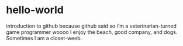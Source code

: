 # hello-world
introduction to github because github said so
i'm a veterinarian-turned game programmer woooo
I enjoy the beach, good company, and dogs.
Sometimes I am a closet-weeb.

